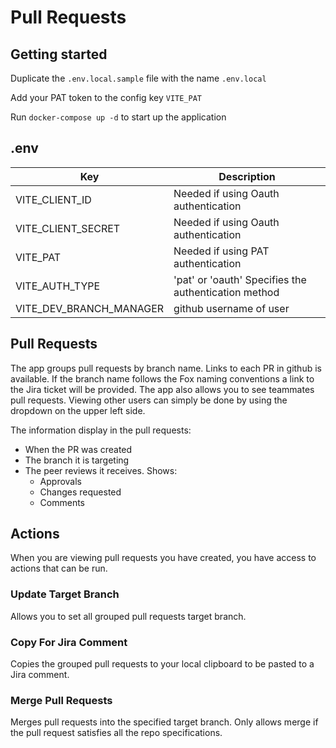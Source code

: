 # Pull Requests

## Getting started

Duplicate the `.env.local.sample` file with the name `.env.local`

Add your PAT token to the config key `VITE_PAT`

Run `docker-compose up -d` to start up the application

## .env


|Key|Description|
|-|-|
|VITE_CLIENT_ID|Needed if using Oauth authentication|
|VITE_CLIENT_SECRET|Needed if using Oauth authentication|
|VITE_PAT|Needed if using PAT authentication|
|VITE_AUTH_TYPE|'pat' or 'oauth' Specifies the authentication method|
|VITE_DEV_BRANCH_MANAGER|github username of user|


## Pull Requests

The app groups pull requests by branch name. Links to each PR in github is available. If the branch name follows the Fox naming conventions a link to the Jira ticket will be provided. The app also allows you to see teammates pull requests. Viewing other users can simply be done by using the dropdown on the upper left side.

The information display in the pull requests:
- When the PR was created
- The branch it is targeting
- The peer reviews it receives. Shows:
  - Approvals
  - Changes requested
  - Comments

## Actions

When you are viewing pull requests you have created, you have access to actions that can be run.

### Update Target Branch

Allows you to set all grouped pull requests target branch.

### Copy For Jira Comment

Copies the grouped pull requests to your local clipboard to be pasted to a Jira comment.

### Merge Pull Requests

Merges pull requests into the specified target branch. Only allows merge if the pull request satisfies all the repo specifications.
